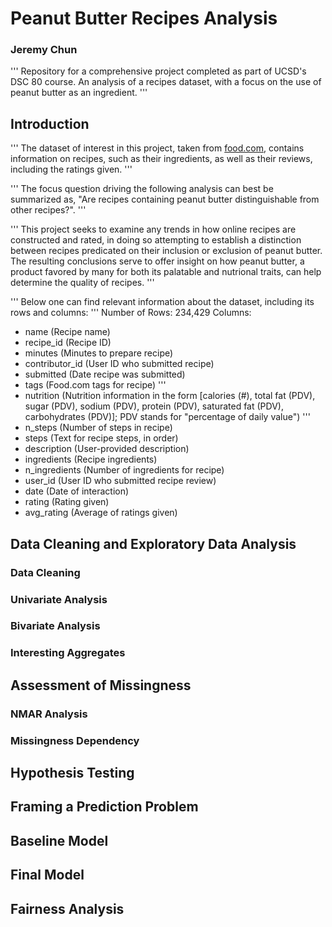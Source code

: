 # Peanut Butter Recipes Analysis
### Jeremy Chun

'''
Repository for a comprehensive project completed as part of UCSD's DSC 80 
course. An analysis of a recipes dataset, with a focus on the use of 
peanut butter as an ingredient.
'''

## Introduction

'''
The dataset of interest in this project, taken from 
[food.com](https://www.food.com), contains information on recipes, such as 
their ingredients, as well as their reviews, including the ratings given.
'''

'''
The focus question driving the following analysis can best be summarized as, 
"Are recipes containing peanut butter distinguishable from other recipes?".
'''

'''
This project seeks to examine any trends in how online recipes are constructed 
and rated, in doing so attempting to establish a distinction between recipes 
predicated on their inclusion or exclusion of peanut butter. The resulting 
conclusions serve to offer insight on how peanut butter, a product favored by 
many for both its palatable and nutrional traits, can help determine the 
quality of recipes.
'''

'''
Below one can find relevant information about the dataset, including its 
rows and columns:
'''
Number of Rows: 234,429
Columns:
 - name (Recipe name)
 - recipe_id (Recipe ID)
 - minutes (Minutes to prepare recipe)
 - contributor_id (User ID who submitted recipe)
 - submitted (Date recipe was submitted)
 - tags (Food.com tags for recipe)
 '''
 - nutrition (Nutrition information in the form [calories (#), total fat (PDV), 
 sugar (PDV), sodium (PDV), protein (PDV), saturated fat (PDV), carbohydrates 
 (PDV)]; PDV stands for "percentage of daily value")
 '''
 - n_steps (Number of steps in recipe)
 - steps (Text for recipe steps, in order)
 - description (User-provided description)
 - ingredients (Recipe ingredients)
 - n_ingredients (Number of ingredients for recipe)
 - user_id (User ID who submitted recipe review)
 - date (Date of interaction)
 - rating (Rating given)
 - avg_rating (Average of ratings given)

## Data Cleaning and Exploratory Data Analysis

### Data Cleaning


### Univariate Analysis


### Bivariate Analysis


### Interesting Aggregates


## Assessment of Missingness

### NMAR Analysis


### Missingness Dependency


## Hypothesis Testing


## Framing a Prediction Problem


## Baseline Model


## Final Model


## Fairness Analysis